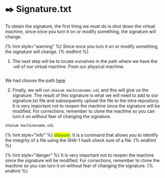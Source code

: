 # ✒️ Signature.txt

To obtain the signature, the first thing we must do is shut down the virtual machine, since once you turn it on or modify something, the signature will change.

{% hint style="warning" %}
Since once you turn it on or modify something, the signature will change.
{% endhint %}

1. The next step will be to locate ourselves in the path where we have the .vdi of our virtual machine. From our physical machine.

<figure><img src="../.gitbook/assets/image (175).png" alt=""><figcaption></figcaption></figure>

We had choose the path [here](../installing-the-virtual-machine/virtualbox.md)

2. Finally, we will run `shasum machinename.vdi` and this will give us the signature. The result of this signature is what we will need to add to our signature.txt file and subsequently upload the file to the intra repository. It is very important not to reopen the machine since the signature will be modified. For corrections, remember to clone the machine so you can turn it on without fear of changing the signature.

```sh
shasum machinename.vdi
```

{% hint style="info" %}
<mark style="color:green;">shasum</mark>: It is a command that allows you to identify the integrity of a file using the SHA-1 hash check sum of a file.
{% endhint %}

{% hint style="danger" %}
It is very important not to reopen the machine since the signature will be modified. For corrections, remember to clone the machine so you can turn it on without fear of changing the signature.
{% endhint %}
